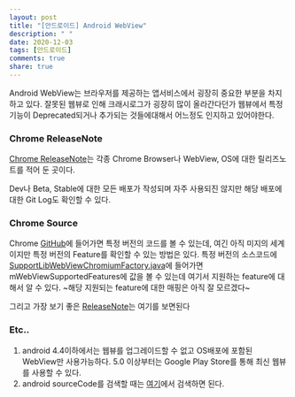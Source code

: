 ```yaml
---
layout: post
title: "[안드로이드] Android WebView"
description: " "
date: 2020-12-03
tags: [안드로이드]
comments: true
share: true
---
```


Android WebView는 브라우저를 제공하는 앱서비스에서 굉장히 중요한 부분을 차지하고 있다. 잘못된 웹뷰로 인해 크래시로그가 굉장히 많이 올라간다던가 웹뷰에서 특정 기능이 Deprecated되거나 추가되는 것들에대해서 어느정도 인지하고 있어야한다.


### Chrome ReleaseNote

[Chrome ReleaseNote](https://chromereleases.googleblog.com/)는 각종 Chrome Browser나 WebView, OS에 대한 릴리즈노트를 적어 둔 곳이다.

Dev나 Beta, Stable에 대한 모든 배포가 작성되며 자주 사용되진 않지만 해당 배포에 대한 Git Log도 확인할 수 있다.


### Chrome Source

Chrome [GitHub](hhttps://github.com/chromium/chromium/tree/84.0.4135.2)에 들어가면 특정 버전의 코드를 볼 수 있는데, 여긴 아직 미지의 세계이지만 특정 버전의 Feature를 확인할 수 있는 방법은 있다. 특정 버전의 소스코드에 [SupportLibWebViewChromiumFactory.java](android_webview/support_library/java/src/org/chromium/support_lib_glue/SupportLibWebViewChromiumFactory.java)에 들어가면 mWebViewSupportedFeatures에 값을 볼 수 있는데 여기서 지원하는 feature에 대해서 알 수 있다. ~해당 지원되는 feature에 대한 매핑은 아직 잘 모르겠다~

그리고 가장 보기 좋은 [ReleaseNote](https://www.chromestatus.com/features/schedule)는 여기를 보면된다


### Etc..

1. android 4.4이하에서는 웹뷰를 업그레이드할 수 없고 OS배포에 포함된 WebView만 사용가능하다. 5.0 이상부터는 Google Play Store를 통해 최신 웹뷰를 사용할 수 있다.
2. android sourceCode를 검색할 때는 [여기](https://cs.android.com/)에서 검색하면 된다.